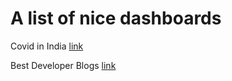 # A list of nice dashboards


Covid in India [link](https://www.covid19india.org/)

Best Developer Blogs [link](https://bloggingfordevs.com/trends/)
